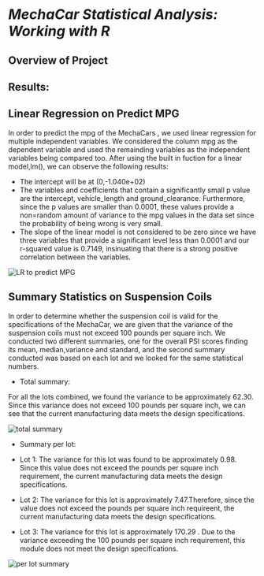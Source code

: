# ***MechaCar Statistical Analysis: Working with R***

## Overview of Project


## Results:

## Linear Regression on Predict MPG

In order to predict the mpg of the MechaCars , we used linear regression for multiple independent variables. We considered the column mpg as the dependent variable and used the remainding variables as the independent variables being compared too. After using the built in fuction for a linear model,lm(), we can observe the following results:

- The intercept will be at (0,-1.040e+02)
- The variables and coefficients that contain a significantly small p value are the intercept, vehicle_length and ground_clearance. Furthermore, since the p values are smaller than 0.0001, these values provide a non=random amount of variance to the mpg values in the data set since the probability of being wrong is very small.
- The slope of the linear model is not considered to be zero since we have three variables that provide a significant level less than 0.0001 and our r-squared value is 0.7149, insinuating that there is a strong positive correlation between the variables.

![LR to predict MPG](https://user-images.githubusercontent.com/111034667/210120127-a0ce79e5-6ad9-44e7-a5a2-86e100a218d5.png)

## Summary Statistics on Suspension Coils

In order to determine whether the suspension coil is valid for the specifications of the MechaCar, we are given that the variance of the suspension coils must not exceed 100 pounds per square inch. We conducted two different summaries, one for the overall PSI scores finding its mean, median,variance and standard, and the second summary conducted was based on each lot and we looked for the same statistical numbers.

- Total summary:

 For all the lots combined, we found the variance to be approximately 62.30. Since this variance does not exceed 100 pounds per square inch, we can see that the current manufacturing data meets the design specifications.
 
 ![total summary](https://user-images.githubusercontent.com/111034667/210286822-eb8e990a-10eb-4108-8268-f1a269d1335a.png)

 
- Summary per lot:

 - Lot 1: The variance for this lot was found to be approximately 0.98. Since this value does not exceed the pounds per square inch requirement, the current manufacturing data meets the design specifications.
 - Lot 2: The variance for this lot is approximately 7.47.Therefore, since the value does not exceed the pounds per square inch requireent, the current manufacturing data meets the design specifications.
 - Lot 3: The variance for this lot is approximately 170.29 . Due to the variance exceeding the 100 pounds per square inch requirement, this module does not meet the design specifications.

![per lot summary](https://user-images.githubusercontent.com/111034667/210287145-df38391c-9d3a-4b92-8066-ba95cc20a6f7.png)
